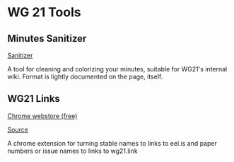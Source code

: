 # WG 21 Tools
## Minutes Sanitizer

[Sanitizer](minutes.html)

A tool for cleaning and colorizing your minutes, suitable for WG21's internal wiki. Format is lightly documented on the page, itself.

## WG21 Links

[Chrome webstore (free)](https://chrome.google.com/webstore/detail/wg21-links/inidaldbccbdhmlopdilgdglahopkmdf)

[Source](https://github.com/rwdougla/wg21links)

A chrome extension for turning stable names to links to eel.is and paper numbers or issue names to links to wg21.link

